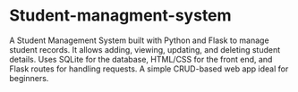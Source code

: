 # Student-managment-system
A Student Management System built with Python and Flask to manage student records. It allows adding, viewing, updating, and deleting student details. Uses SQLite for the database, HTML/CSS for the front end, and Flask routes for handling requests. A simple CRUD-based web app ideal for beginners.
